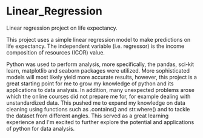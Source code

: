 # Linear_Regression
Linear regression project on life expectancy.

This project uses a simple linear regression model to make predictions on life expectancy. The independent variable (i.e. regressor) is the income composition of resources (ICOR) value. 

Python was used to perform analysis, more specifically, the pandas, sci-kit learn, matplotlib and seaborn packages were utilized.  More sophisticated models will most likely yield more accurate results, however, this project is a great starting point for me to grow my knowledge of python and its applications to data analysis. In addition, many unexpected problems arose which the online courses did not prepare me for, for example dealing with unstandardized data. This pushed me to expand my knowledge on data cleaning using functions such as .contains() and str.where() and to tackle the dataset from different angles. This served as a great learning experience and I'm excited to further explore the potential and applications of python for data analysis.  

